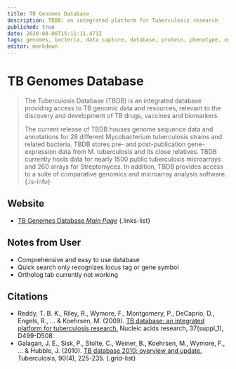 ```yaml
---
title: TB Genomes Database
description: TBDB: an integrated platform for Tuberculosis research
published: true
date: 2020-08-06T15:11:11.471Z
tags: genomes, bacteria, data capture, database, protein, phenotype, organism-specific, locus tag
editor: markdown
---
```


# TB Genomes Database

> The Tuberculosis Database (TBDB) is an integrated database providing access to TB genomic data and resources, relevant to the discovery and development of TB drugs, vaccines and biomarkers.
>
> The current release of TBDB houses genome sequence data and annotations for 28 different Mycobacterium tuberculosis strains and related bacteria. TBDB stores pre- and post-publication gene-expression data from M. tuberculosis and its close relatives. TBDB currently hosts data for nearly 1500 public tuberculosis microarrays and 260 arrays for Streptomyces. In addition, TBDB provides access to a suite of comparative genomics and microarray analysis software. 
{.is-info}

 

## Website 

- [TB Genomes Database *Main Page*](http://tbdb.bu.edu/tbdb_sysbio/MultiHome.html)
 {.links-list}
 
 ## Notes from User
 - Comprehensive and easy to use database
 - Quick search only recognizes locus tag or gene symbol 
 - Ortholog tab currently not working

 

## Citations

- Reddy, T. B. K., Riley, R., Wymore, F., Montgomery, P., DeCaprio, D., Engels, R., ... & Koehrsen, M. (2009). [TB database: an integrated platform for tuberculosis research.](https://academic.oup.com/nar/article/37/suppl_1/D499/1002134) Nucleic acids research, 37(suppl_1), D499-D508.
- Galagan, J. E., Sisk, P., Stolte, C., Weiner, B., Koehrsen, M., Wymore, F., ... & Hubble, J. (2010). [TB database 2010: overview and update.](https://www.sciencedirect.com/science/article/abs/pii/S1472979210000417) Tuberculosis, 90(4), 225-235.
{.grid-list}